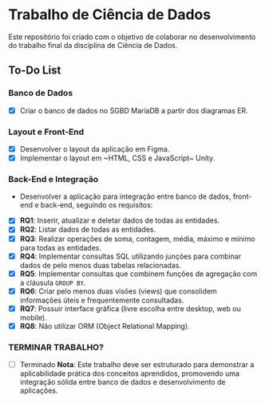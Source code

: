 # Trabalho de Ciência de Dados

Este repositório foi criado com o objetivo de colaborar no desenvolvimento do trabalho final da disciplina de Ciência de Dados.

## To-Do List

### Banco de Dados
- [X] Criar o banco de dados no SGBD MariaDB a partir dos diagramas ER.

### Layout e Front-End
- [X] Desenvolver o layout da aplicação em Figma.
- [X] Implementar o layout em ~HTML, CSS e JavaScript~ Unity.

### Back-End e Integração
  - Desenvolver a aplicação para integração entre banco de dados, front-end e back-end, seguindo os requisitos:
  - [X] **RQ1**: Inserir, atualizar e deletar dados de todas as entidades.
  - [X] **RQ2**: Listar dados de todas as entidades.
  - [X] **RQ3**: Realizar operações de soma, contagem, média, máximo e mínimo para todas as entidades.
  - [X] **RQ4**: Implementar consultas SQL utilizando junções para combinar dados de pelo menos duas tabelas relacionadas.
  - [X] **RQ5**: Implementar consultas que combinem funções de agregação com a cláusula `GROUP BY`.
  - [X] **RQ6**: Criar pelo menos duas visões (views) que consolidem informações úteis e frequentemente consultadas.
  - [X] **RQ7**: Possuir interface gráfica (livre escolha entre desktop, web ou mobile).
  - [X] **RQ8**: Não utilizar ORM (Object Relational Mapping).

### TERMINAR TRABALHO?
- [ ] Terminado
**Nota**: Este trabalho deve ser estruturado para demonstrar a aplicabilidade prática dos conceitos aprendidos, promovendo uma integração sólida entre banco de dados e desenvolvimento de aplicações.
